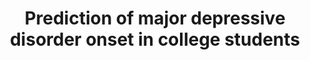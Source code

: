 --- 
abstract: '' 
authors: 
 - admin
 -  C Buntrock
 -  P Mortier
 -  R Auerbach
 -  KK Weisel
 -  RC Kessler
 -  ...
doi: '' 
featured: false 
publication: '*Depression and anxiety*, 23' 
publication_short: '' 
publishDate: '2019-01-01' 
title: 'Prediction of major depressive disorder onset in college students' 
url_code: '' 
url_dataset: '' 
url_pdf: '' 
url_poster: '' 
url_project: '' 
url_slides: '' 
url_source: '' 
url_video: '' 
---